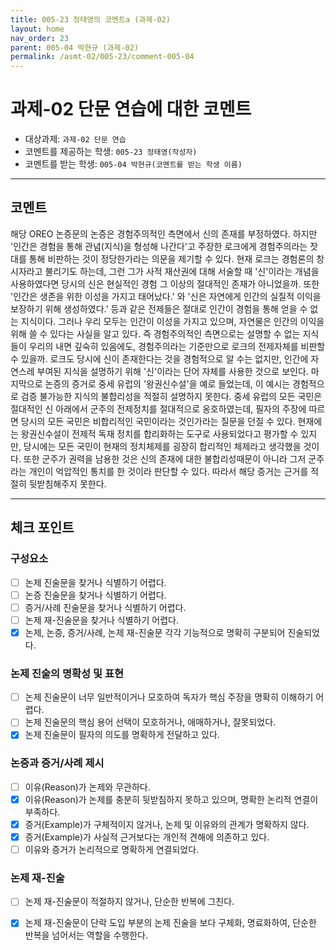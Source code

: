 ```yaml
---
title: 005-23 정태영의 코멘트a (과제-02) 
layout: home
nav_order: 23
parent: 005-04 박현규 (과제-02)
permalink: /asmt-02/005-23/comment-005-04
---
```


# 과제-02 단문 연습에 대한 코멘트

- 대상과제: `과제-02 단문 연습`
- 코멘트를 제공하는 학생: `005-23 정태영(작성자)` 
- 코멘트를 받는 학생: `005-04 박현규(코멘트를 받는 학생 이름)` 

---

## 코멘트

해당 OREO 논증문의 논증은 경험주의적인 측면에서 신의 존재를 부정하였다. 하지만 '인간은 경험을 통해 관념(지식)을 형성해 나간다'고 주장한 로크에게 경험주의라는 잣대를 통해 비판하는 것이 정당한가라는 의문을 제기할 수 있다. 현재 로크는 경험론의 창시자라고 불리기도 하는데, 그런 그가 사적 재산권에 대해 서술할 때 '신'이라는 개념을 사용하였다면 당시의 신은 현실적인 경험 그 이상의 절대적인 존재가 아니었을까. 
또한 '인간은 생존을 위한 이성을 가지고 태어났다.' 와 '신은 자연에게 인간의 실질적 이익을 보장하기 위해 생성하였다.' 등과 같은 전제들은 절대로 인간이 경험을 통해 얻을 수 없는 지식이다. 그러나 우리 모두는 인간이 이성을 가지고 있으며, 자연물은 인간의 이익을 위해 쓸 수 있다는 사실을 알고 있다. 즉 경험주의적인 측면으로는 설명할 수 없는 지식들이 우리의 내면 깊숙히 있음에도, 경험주의라는 기준만으로 로크의 전제자체를 비판할 수 있을까. 로크도 당시에 신이 존재한다는 것을 경험적으로 알 수는 없지만, 인간에 자연스레 부여된 지식을 설명하기 위해 '신'이라는 단어 자체를 사용한 것으로 보인다. 
마지막으로 논증의 증거로 중세 유럽의 '왕권신수설'을 예로 들었는데, 이 예시는 경험적으로 검증 불가능한 지식의 불합리성을 적절히 설명하지 못한다. 중세 유럽의 모든 국민은 절대적인 신 아래에서 군주의 전제정치를 절대적으로 옹호하였는데, 필자의 주장에 따르면 당시의 모든 국민은 비합리적인 국민이라는 것인가라는 질문을 던질 수 있다. 현재에는 왕권신수설이 전제적 독재 정치를 합리화하는 도구로 사용되었다고 평가할 수 있지만, 당시에는 모든 국민이 현재의 정치체제를 굉장히 합리적인 체제라고 생각했을 것이다. 또한 군주가 권력을 남용한 것은 신의 존재에 대한 불합리성때문이 아니라 그저 군주라는 개인이 억압적인 통치를 한 것이라 판단할 수 있다. 따라서 해당 증거는 근거를 적절히 뒷받침해주지 못한다.



---

## 체크 포인트

### **구성요소**
- [ ] 논제 진술문을 찾거나 식별하기 어렵다.
- [ ] 논증 진술문을 찾거나 식별하기 어렵다.
- [ ] 증거/사례 진술문을 찾거나 식별하기 어렵다.
- [ ] 논제 재-진술문을 찾거나 식별하기 어렵다.
- [x] 논제, 논증, 증거/사례, 논제 재-진술문 각각 기능적으로 명확히 구분되어 진술되었다.

### **논제 진술의 명확성 및 표현**  
- [ ] 논제 진술문이 너무 일반적이거나 모호하여 독자가 핵심 주장을 명확히 이해하기 어렵다.  
- [ ] 논제 진술문의 핵심 용어 선택이 모호하거나, 애매하거나, 잘못되었다.  
- [x] 논제 진술문이 필자의 의도를 명확하게 전달하고 있다.  

### **논증과 증거/사례 제시**  
- [ ] 이유(Reason)가 논제와 무관하다.
- [x] 이유(Reason)가 논제를 충분히 뒷받침하지 못하고 있으며, 명확한 논리적 연결이 부족하다.   
- [x] 증거(Example)가 구체적이지 않거나, 논제 및 이유와의 관계가 명확하지 않다. 
- [x] 증거(Example)가 사실적 근거보다는 개인적 견해에 의존하고 있다.  
- [ ] 이유와 증거가 논리적으로 명확하게 연결되었다.  

### **논제 재-진술**  
- [ ] 논제 재-진술문이 적절하지 않거나, 단순한 반복에 그친다.   
- [x] 논제 재-진술문이 단락 도입 부분의 논제 진술을 보다 구체화, 명료화하여, 단순한 반복을 넘어서는 역할을 수행한다.  

